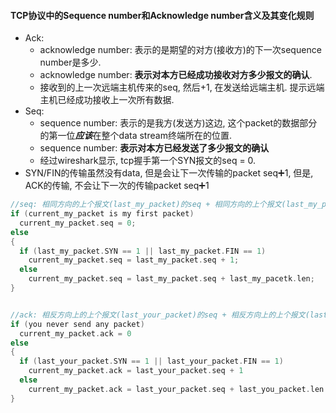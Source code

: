 #### TCP协议中的Sequence number和Acknowledge number含义及其变化规则

- Ack: 
  - acknowledge number: 表示的是期望的对方(接收方)的下一次sequence number是多少. 
  - acknowledge number: **表示对本方已经成功接收对方多少报文的确认**. 
  - 接收到的上一次远端主机传来的seq, 然后+1, 在发送给远端主机. 提示远端主机已经成功接收上一次所有数据. 
- Seq: 
  - sequence number: 表示的是我方(发送方)这边, 这个packet的数据部分的第一位***应该***在整个data stream终端所在的位置. 
  - sequence number: **表示对本方已经发送了多少报文的确认**
  - 经过wireshark显示, tcp握手第一个SYN报文的seq = 0. 
- SYN/FIN的传输虽然没有data, 但是会让下一次传输的packet seq➕1, 但是, ACK的传输, 不会让下一次的传输packet seq➕1



```c++
//seq: 相同方向的上个报文(last_my_packet)的seq + 相同方向的上个报文(last_my_packet)的length
if (current_my_packet is my first packet)
  current_my_packet.seq = 0;
else
{
  if (last_my_packet.SYN == 1 || last_my_packet.FIN == 1)
  	current_my_packet.seq = last_my_packet.seq + 1;
  else
  	current_my_packet.seq = last_my_packet.seq + last_my_pacetk.len;
}


//ack: 相反方向上的上个报文(last_your_packet)的seq + 相反方向上的上个报文(last_your_packet)的length
if (you never send any packet)
  current_my_packet.ack = 0
else
{
  if (last_your_packet.SYN == 1 || last_your_packet.FIN == 1)
    current_my_packet.ack = last_your_packet.seq + 1
  else
    current_my_packet.ack = last_your_packet.seq + last_you_packet.len
}
  
```


